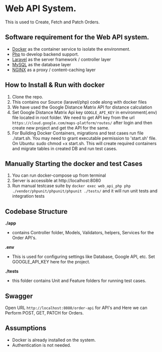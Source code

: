 # Web API System.
This is used to Create, Fetch and Patch Orders.

## Software requirement for the Web API system.

- [Docker](https://www.docker.com/) as the container service to isolate the environment.
- [Php](https://php.net/) to develop backend support.
- [Laravel](https://laravel.com) as the server framework / controller layer
- [MySQL](https://mysql.com/) as the database layer
- [NGINX](https://docs.nginx.com/nginx/admin-guide/content-cache/content-caching/) as a proxy / content-caching layer

## How to Install & Run with docker
1. Clone the repo.
2. This contains our Source (laravel/php) code along with docker files
3. We have used the Google Distance Matrix API for distance calculation
4. Set Google Distance Matrix Api key `GOOGLE_API_KEY` in environment(.env) file located in root folder.
   We need to get API key from the url `https://cloud.google.com/maps-platform/routes/` after login and then create new project and get the API for the same.
5. For Building Docker Containers, migrations and test cases run file ./start.sh. You may need to grant executable permission to 'start.sh' file.
On Ubuntu: sudo chmod +x start.sh. This will create required containers and migrate tables in created DB and run test cases.

## Manually Starting the docker and test Cases

1. You can run docker-compose up from terminal
2. Server is accessible at http://localhost:8080
3. Run manual testcase suite by `docker exec web_api_php php ./vendor/phpunit/phpunit/phpunit ./tests/` and it will run unit tests and integration tests



## Codebase Structure 

**./app**
- contains Controller folder, Models, Validators, helpers, Services for the Order API's.

**.env**
- This is used for configuring settings like Database, Google API, etc.
    Set GOOGLE_API_KEY here for the project.   

**./tests**
- this folder contains Unit and Feature folders for running test cases.


## Swagger
Open URL `http://localhost:8080/order-api` for API's and Here we can Perform POST, GET, PATCH for Orders.


## Assumptions

- Docker is already installed on the system.
- Authentication is not needed.
